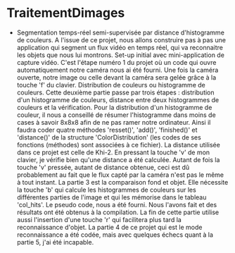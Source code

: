 # TraitementDimages
- Segmentation temps-réel semi-supervisée par distance d'histogramme de couleurs.
A l'issue de ce projet, nous allons construire pas à pas une application qui segment un flux vidéo en temps réel, qui va reconnaitre les objets que nous lui montrons.
Set-up initial avec mini-application de capture vidéo. C'est l'étape numéro 1  du projet où un code qui ouvre automatiquement notre caméra nous ai été fourni. Une fois la caméra ouverte, notre image ou celle devant la caméra sera gelée grâce à la touche 'f' du clavier.
Distribution de couleurs ou histogramme de couleurs. Cette deuxième partie passe par trois étapes : distribution d'un histogramme de couleurs, distance entre deux histogrammes de couleurs et la vérification. Pour la distribution d'un histogramme de couleur, il nous a conseillé de résumer l'histogramme dans moins de cases à savoir 8x8x8 afin de ne pas ramer notre ordinateur. Ainsi il faudra coder quatre méthodes 'resset()', 'add()', 'finished()' et 'distance()' de la structure 'ColorDistribution' (les codes de ses fonctions (méthodes) sont associées à ce fichier). La distance utilisée dans ce projet est celle de Khi-2. En pressant la touche 'v' de mon clavier, je vérifie bien qu'une distance a été calculée. Autant de fois la touche 'v' pressée, autant de distance obtenue, ceci est dû probablement au fait que le flux capté par la caméra n'est pas le même à tout instant.
La partie 3 est la comparaison fond et objet. Elle nécessite la touche 'b' qui calcule les histogrammes de couleurs sur les différentes parties de l'image et qui les mémorise dans le tableau 'col_hits'. Le pseudo code, nous a été fourni. Nous l'avons fait et des résultats ont été obtenus à la compilation. La fin de cette partie utilise aussi l'insertion d'une touche 'r' qui facilitera plus tard la reconnaissance d'objet.
La partie 4 de ce projet qui est le mode reconnaissance a été codée, mais avec quelques échecs quant à la partie 5, j'ai été incapable.

